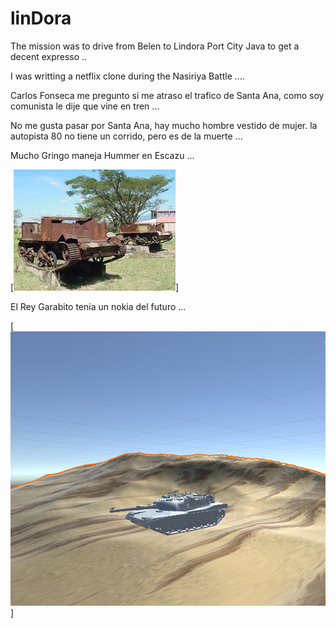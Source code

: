linDora
=======

The mission was to drive from Belen
to Lindora Port City Java to get a decent expresso ..

I was writting a netflix clone during the Nasiriya Battle ....

Carlos Fonseca me pregunto si me atraso el trafico de Santa Ana,
como soy comunista le dije que vine en tren ...

No me gusta pasar por Santa Ana, hay mucho hombre vestido de mujer.
la autopista 80 no tiene un corrido, pero es de la muerte ... 

Mucho Gringo maneja Hummer en Escazu ...

[![que no se resistieran, por que sino los mataban ... ](https://raw.githubusercontent.com/rgarro/linDora/master/lindoPeq.jpeg)]

El Rey Garabito tenia un nokia del futuro ...

[![que no se resistieran, por que sino los mataban ... ](https://raw.githubusercontent.com/rgarro/linDora/master/lindora.png)]
